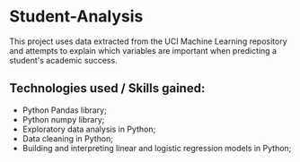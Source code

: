 # Student-Analysis

This project uses data extracted from the UCI Machine Learning repository and attempts to explain which variables are important when predicting a student's academic success.

## Technologies used / Skills gained:
- Python Pandas library;
- Python numpy library;
- Exploratory data analysis in Python;
- Data cleaning in Python;
- Building and interpreting linear and logistic regression models in Python;
